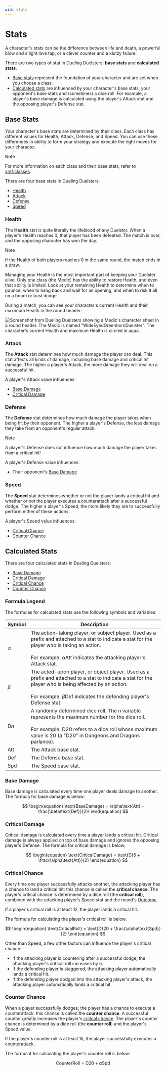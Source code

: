 ```yaml
---
uid: stats
---
```


# Stats

A character's stats can be the difference between life and death, a powerful blow and a light love tap, or a clever counter and a klutzy failure. 

There are two types of stat in Dueling Duelsters: **base stats** and **calculated stats**. 

* [Base stats](#base-stats) represent the foundation of your character and are set when you choose a class. 
* [Calculated stats](#calculated-stats) are influenced by your character's base stats, your opponent's base stats and (sometimes) a dice roll. For example, a player's base damage is calculated using the player's Attack stat and the opposing player's Defense stat.

## Base Stats

Your character's base stats are determined by their class. Each class has different values for Health, Attack, Defense, and Speed. You can use these differences in ability to form your strategy and execute the right moves for your character.

> [!NOTE]
> For more information on each class and their base stats, refer to <xref:classes>.

There are four base stats in Dueling Duelsters:

* [Health](#health)
* [Attack](#attack)
* [Defense](#defense)
* [Speed](#speed)

### Health

The **Health** stat is quite literally the lifeblood of any Duelster. When a player's Health reaches 0, that player has been defeated. The match is over, and the opposing character has won the day.

> [!NOTE]
> If the Health of both players reaches 0 in the same round, the match ends in a draw.

Managing your Health is the most important part of keeping your Duelster alive. Only one class (the Medic) has the ability to restore Health, and even that ability is limited. Look at your remaining Health to determine when to pounce, when to hang back and wait for an opening, and when to risk it all on a boom or bust dodge.

During a match, you can see your character's current Health and their maximum Health in the round header:

![Screenshot from Dueling Duelsters showing a Medic's character sheet in a round header. The Medic is named "WideEyedGreenhornDuelster". The character's current Health and maximum Health is circled in aqua.](~/docs/images/round-health.png)

### Attack

The **Attack** stat determines how much damage the player can deal. This stat affects all kinds of damage, including base damage and critical hit damage. The higher a player's Attack, the more damage they will deal on a successful hit.

A player's Attack value influences:

* [Base Damage](#base-damage)
* [Critical Damage](#critical-damage)

### Defense

The **Defense** stat determines how much damage the player takes when being hit by their opponent. The higher a player's Defense, the less damage they take from an opponent's regular attack.

> [!NOTE]
> A player's Defense does not influence how much damage the player takes from a critical hit!

A player's Defense value influences:

* Their opponent's [Base Damage](#base-damage)

### Speed

The **Speed** stat determines whether or not the player lands a critical hit and whether or not the player executes a counterattack after a successful dodge. The higher a player's Speed, the more likely they are to successfully perform either of these actions.

A player's Speed value influences:

* [Critical Chance](#critical-chance)
* [Counter Chance](#counter-chance)

## Calculated Stats

There are four calculated stats in Dueling Duelsters:

* [Base Damage](#base-damage)
* [Critical Damage](#critical-damage)
* [Critical Chance](#critical-chance)
* [Counter Chance](#counter-chance)

### Formula Legend

The formulas for calculated stats use the following symbols and variables:

| Symbol | Description |
|--|--|
| $\alpha$ | The action-taking player, or subject player. Used as a prefix and attached to a stat to indicate a stat for the player who is taking an action.<br/><br/>For example, $\alpha\text{Att}$ indicates the attacking player's Attack stat. |
| $\beta$ | The acted-upon player, or object player. Used as a prefix and attached to a stat to indicate a stat for the player who is being affected by an action.<br/><br/>For example, $\beta\text{Def}$ indicates the defending player's Defense stat.  |
| $\text{D}n$ | A randomly determined dice roll. The $n$ variable represents the maximum number for the dice roll.<br/><br/>For example, $\text{D}20$ refers to a dice roll whose maximum value is 20 (a "D20" in Dungeons and Dragons parlance). |
| $\text{Att}$ | The Attack base stat.  |
| $\text{Def}$  | The Defense base stat. |
| $\text{Spd}$ | The Speed base stat. |

### Base Damage

Base damage is calculated every time one player deals damage to another. The formula for base damage is below:

$$
\begin{equation}
  \text{BaseDamage} = \alpha\text{Att} - \frac{\beta\text{Def}}{2}\
\end{equation}
$$

### Critical Damage

Critical damage is calculated every time a player lands a critical hit. Critical damage is always applied on top of base damage and ignores the opposing player's Defense. The formula for critical damage is below:

$$
\begin{equation}
  \text{CriticalDamage} = \text{D}5 + \frac{\alpha\text{Att}}{2}
\end{equation}
$$

### Critical Chance

Every time one player successfully attacks another, the attacking player has a chance to land a critical hit: this chance is called the **critical chance**. The player's critical chance is determined by a dice roll (the **critical roll**), combined with the attacking player's Speed stat and the round's [Outcome](xref:DuelingDuelsters.Classes.Match.Outcome).

If a player's critical roll is at least 12, the player lands a critical hit.

The formula for calculating the player's critical roll is below:

$$
\begin{equation}
  \text{CriticalRoll} = \text{D}20 + \frac{\alpha\text{Spd}}{2}
\end{equation}
$$

Other than Speed, a few other factors can influence the player's critical chance:

* If the attacking player is countering after a successful dodge, the attacking player's critical roll increases by 5.
* If the defending player is staggered, the attacking player automatically lands a critical hit.
* If the defending player dodged into the attacking player's attack, the attacking player automatically lands a critical hit.

### Counter Chance

When a player successfully dodges, the player has a chance to execute a counterattack: this chance is called the **counter chance**. A successful counter greatly increases the player's [critical chance](#critical-chance). The player's counter chance is determined by a dice roll (the **counter roll**) and the player's Speed value.

If the player's counter roll is at least 15, the player successfully executes a counterattack.

The formulat for calculating the player's counter roll is below:

$$
\begin{equation}
  \text{CounterRoll} = \text{D}20 + \alpha\text{Spd}
\end{equation}
$$